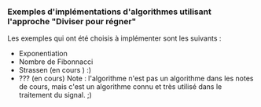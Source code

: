 ### Exemples d'implémentations d'algorithmes utilisant l'approche "Diviser pour régner"

Les exemples qui ont été choisis à implémenter sont les suivants :

- Exponentiation
- Nombre de Fibonnacci
- Strassen (en cours ) :)
- ??? (en cours) Note : l'algorithme n'est pas un algorithme dans les notes de cours,
  mais c'est un algorithme connu et très utilisé dans le traitement du signal. ;)



